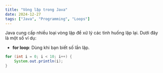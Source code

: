 ```yaml
---
title: "Vòng lặp trong Java"
date: 2024-12-27
tags: ["Java", "Programming", "Loops"]
---
```


Java cung cấp nhiều loại vòng lặp để xử lý các tình huống lặp lại. Dưới đây là một số ví dụ:

- **for loop**: Dùng khi bạn biết số lần lặp.
  
```java
for (int i = 0; i < 10; i++) {
    System.out.println(i);
}